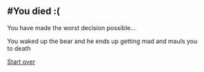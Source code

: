 #You died :(
---
You have made the worst decision possible...   

You waked up the bear and he ends up getting mad and mauls you      
to death

[Start over](../README.md)